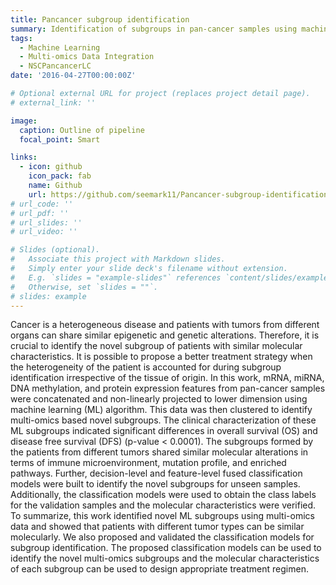 ```yaml
---
title: Pancancer subgroup identification
summary: Identification of subgroups in pan-cancer samples using machine learning (ML) techniques on multi-omics data.
tags:
  - Machine Learning
  - Multi-omics Data Integration
  - NSCPancancerLC
date: '2016-04-27T00:00:00Z'

# Optional external URL for project (replaces project detail page).
# external_link: ''

image:
  caption: Outline of pipeline
  focal_point: Smart

links:
  - icon: github
    icon_pack: fab
    name: Github
    url: https://github.com/seemark11/Pancancer-subgroup-identification
# url_code: ''
# url_pdf: ''
# url_slides: ''
# url_video: ''

# Slides (optional).
#   Associate this project with Markdown slides.
#   Simply enter your slide deck's filename without extension.
#   E.g. `slides = "example-slides"` references `content/slides/example-slides.md`.
#   Otherwise, set `slides = ""`.
# slides: example
---
```


Cancer is a heterogeneous disease and patients with tumors from different organs can share similar epigenetic and genetic alterations. Therefore, it is crucial to identify the novel subgroup of patients with similar molecular characteristics. It is possible to propose a better treatment strategy when the heterogeneity of the patient is accounted for during subgroup identification irrespective of the tissue of origin. In this work, mRNA, miRNA, DNA methylation, and protein expression features from pan-cancer samples were concatenated and non-linearly projected to lower dimension using machine learning (ML) algorithm. This data was then clustered to identify multi-omics based novel subgroups. The clinical characterization of these ML subgroups indicated significant differences in overall survival (OS) and disease free survival (DFS) (p-value < 0.0001). The subgroups formed by the patients from different tumors shared similar molecular alterations in terms of immune microenvironment, mutation profile, and enriched pathways. Further, decision-level and feature-level fused classification models were built to identify the novel subgroups for unseen samples. Additionally, the classification models were used to obtain the class labels for the validation samples and the molecular characteristics were verified. To summarize, this work identified novel ML subgroups using multi-omics data and showed that patients with different tumor types can be similar molecularly. We also proposed and validated the classification models for subgroup identification. The proposed classification models can be used to identify the novel multi-omics subgroups and the molecular characteristics of each subgroup can be used to design appropriate treatment regimen.

